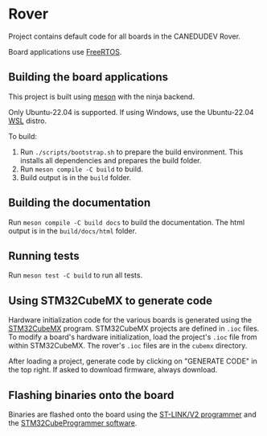 # Rover

Project contains default code for all boards in the CANEDUDEV Rover.

Board applications use [FreeRTOS](https://www.freertos.org/).

## Building the board applications

This project is built using [meson](https://mesonbuild.com/) with the ninja backend.

Only Ubuntu-22.04 is supported. If using Windows, use the Ubuntu-22.04 [WSL](https://learn.microsoft.com/en-us/windows/wsl/) distro.

To build:

1. Run `./scripts/bootstrap.sh` to prepare the build environment. This installs all dependencies and prepares the build folder.
2. Run `meson compile -C build` to build.
3. Build output is in the `build` folder.

## Building the documentation

Run `meson compile -C build docs` to build the documentation. The html output is in the `build/docs/html` folder.

## Running tests

Run `meson test -C build` to run all tests.

## Using STM32CubeMX to generate code

Hardware initialization code for the various boards is generated using the [STM32CubeMX](https://www.st.com/en/development-tools/stm32cubemx.html) program. STM32CubeMX projects are defined in `.ioc` files. To modify a board's hardware initialization, load the project's `.ioc` file from within STM32CubeMX. The rover's `.ioc` files are in the `cubemx` directory.

After loading a project, generate code by clicking on "GENERATE CODE" in the top right. If asked to download firmware, always download.

## Flashing binaries onto the board

Binaries are flashed onto the board using the [ST-LINK/V2 programmer](https://www.st.com/en/development-tools/st-link-v2.html) and the [STM32CubeProgrammer software](https://www.st.com/en/development-tools/stm32cubeprog.html).
